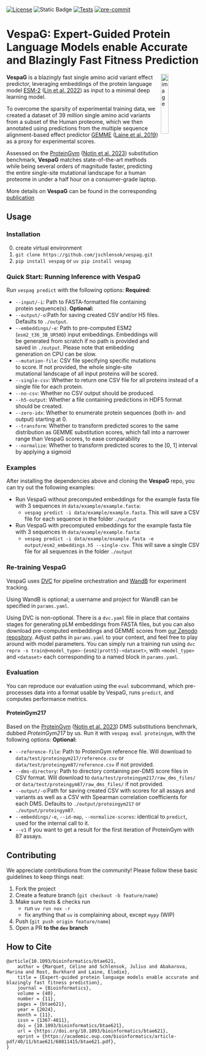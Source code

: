 [![License](https://shields.io/github/license/jschlensok/vespag)](https://opensource.org/license/gpl-3-0)
![Static Badge](https://img.shields.io/badge/python-3.10-blue)
[![Tests](https://github.com/JSchlensok/VespaG/actions/workflows/run_tests.yml/badge.svg)](https://github.com/JSchlensok/VespaG/actions/workflows/run_tests.yml)
[![pre-commit](https://img.shields.io/badge/pre--commit-enabled-brightgreen?logo=pre-commit&logoColor=white)](https://github.com/pre-commit/pre-commit)

# VespaG: Expert-Guided Protein Language Models enable Accurate and Blazingly Fast Fitness Prediction

<img align="right" src="images/vespag.png" alt="image" height="20%" width="20%" />

**VespaG** is a blazingly fast single amino acid variant effect predictor, leveraging embeddings of the protein language model [ESM-2](https://github.com/facebookresearch/esm) ([Lin et al. 2022](https://www.science.org/doi/abs/10.1126/science.ade2574)) as input to a minimal deep learning model.

To overcome the sparsity of experimental training data, we created a dataset of 39 million single amino acid variants from a subset of the Human proteome, which we then annotated using predictions from the multiple sequence alignment-based effect predictor [GEMME](http://www.lcqb.upmc.fr/GEMME/Home.html) ([Laine et al. 2019](https://doi.org/10.1093/molbev/msz179)) as a proxy for experimental scores.

Assessed on the [ProteinGym](https://proteingym.org) ([Notin et al. 2023](https://www.biorxiv.org/content/10.1101/2023.12.07.570727v1)) substitution benchmark, **VespaG** matches state-of-the-art methods while being several orders of magnitude faster, predicting the entire single-site mutational landscape for a human proteome in under a half hour on a consumer-grade laptop.

More details on **VespaG** can be found in the corresponding [publication](https://doi.org/10.1093/bioinformatics/btae621)

## Usage
### Installation
0. create virtual environment
1. `git clone https://github.com/jschlensok/vespag.git`
2. `pip install vespag` or `uv pip install vespag`

### Quick Start: Running Inference with VespaG
Run `vespag predict` with the following options:
**Required:**
- `--input/-i`: Path to FASTA-formatted file containing protein sequence(s).
**Optional:**
- `--output/-o`:Path for saving created CSV and/or H5 files. Defaults to `./output`.
- `--embeddings/-e`: Path to pre-computed ESM2 (`esm2_t36_3B_UR50D`) input embeddings. Embeddings will be generated from scratch if no path is provided and saved in `./output`. Please note that embedding generation on CPU can be slow.
- `--mutation-file`: CSV file specifying specific mutations to score. If not provided, the whole single-site mutational landscape of all input proteins will be scored.
- `--single-csv`: Whether to return one CSV file for all proteins instead of a single file for each protein.
- `--no-csv`: Whether no CSV output should be produced.
- `--h5-output`: Whether a file containing predictions in HDF5 format should be created.
- `--zero-idx`: Whether to enumerate protein sequences (both in- and output) starting at 0.
- `--transform`: Whether to transform predicted scores to the same distribution as GEMME substitution scores, which fall into a narrower range than VespaG scores, to ease comparability
- `--normalize`: Whether to transform predicted scores to the [0, 1] interval by applying a sigmoid

### Examples
After installing the dependencies above and cloning the **VespaG** repo, you can try out the following examples:
- Run VespaG without precomputed embeddings for the example fasta file with 3 sequences in `data/example/example.fasta`:
    - `vespag predict -i data/example/example.fasta`. This will save a CSV file for each sequence in the folder `./output`
- Run VespaG with precomputed embeddings for the example fasta file with 3 sequences in `data/example/example.fasta`:
    - `vespag predict -i data/example/example.fasta -e output/esm2_embeddings.h5 --single-csv`. This will save a single CSV file for all sequences in the folder `./output`

### Re-training VespaG
VespaG uses [DVC](https://dvc.org/) for pipeline orchestration and [WandB](https://wandb.ai/) for experiment tracking.

Using WandB is optional; a username and project for WandB can be specified in `params.yaml`.

Using DVC is non-optional. There is a `dvc.yaml` file in place that contains stages for generating pLM embeddings from FASTA files, but you can also download pre-computed embeddings and GEMME scores from [our Zenodo repository](https://doi.org/10.5281/zenodo.11085958). Adjust paths in `params.yaml` to your context, and feel free to play around with model parameters. You can simply run a training run using `dvc repro -s train@<model_type>-{esm2|prott5}-<dataset>`, with `<model_type>` and `<dataset>` each corresponding to a named block in `params.yaml`.

### Evaluation
You can reproduce our evaluation using the `eval` subcommand, which pre-processes data into a format usable by VespaG, runs `predict`, and computes performance metrics.

#### ProteinGym217
Based on the [ProteinGym](https://proteingym.org) ([Notin et al. 2023](https://www.biorxiv.org/content/10.1101/2023.12.07.570727v1)) DMS substitutions benchmark, dubbed _ProteinGym217_ by us. Run it with `vespag eval proteingym`, with the following options:
**Optional:**
- `--reference-file`: Path to ProteinGym reference file. Will download to `data/test/proteingym217/reference.csv` or `data/test/proteingym87/reference.csv` if not provided.
- `--dms-directory`: Path to directory containing per-DMS score files in CSV format. Will download to `data/test/proteingym217/raw_dms_files/` or `data/test/proteingym87/raw_dms_files/` if not provided.
- `--output/-o`:Path for saving created CSV with scores for all assays and variants as well as a CSV with Spearman correlation coefficients for each DMS. Defaults to `./output/proteingym217` or `./output/proteingym87`.
- `--embeddings/-e`, `--id-map`, `--normalize-scores`: identical to `predict`, used for the internal call to it.
- `--v1` if you want to get a result for the first iteration of ProteinGym with 87 assays.

## Contributing
We appreciate contributions from the community! Please follow these basic guidelines to keep things neat:
1. Fork the project
2. Create a feature branch (`git checkout -b feature/name`)
3. Make sure tests & checks run
    - run `uv run nox -r`
    - fix anything that `uv` is complaining about, except `mypy` (WIP)
4. Push (`git push origin feature/name`)
5. Open a PR **to the `dev` branch**

## How to Cite
```
@article{10.1093/bioinformatics/btae621,
    author = {Marquet, Céline and Schlensok, Julius and Abakarova, Marina and Rost, Burkhard and Laine, Elodie},
    title = {Expert-guided protein language models enable accurate and blazingly fast fitness prediction},
    journal = {Bioinformatics},
    volume = {40},
    number = {11},
    pages = {btae621},
    year = {2024},
    month = {11},
    issn = {1367-4811},
    doi = {10.1093/bioinformatics/btae621},
    url = {https://doi.org/10.1093/bioinformatics/btae621},
    eprint = {https://academic.oup.com/bioinformatics/article-pdf/40/11/btae621/60811415/btae621.pdf},
}
```
